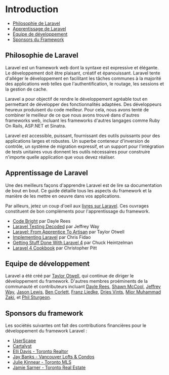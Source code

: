 # Introduction

- [Philosophie de Laravel](#laravel-philosophy)
- [Apprentissage de Laravel](#learning-laravel)
- [Equipe de développement](#development-team)
- [Sponsors du Framework](#framework-sponsors)

<a name="laravel-philosophy"></a>
## Philosophie de Laravel

Laravel est un framework web dont la syntaxe est expressive et élégante. Le développement doit être plaisant, créatif et épanouissant. Laravel tente d'alléger le développement en facilitant les tâches communes à la majorité des applications web telles que l'authentification, le routage, les sessions et la gestion de cache.

Laravel a pour objectif de rendre le développement agréable tout en permettant de développer des fonctionnalités adaptées. Des développeurs heureux produisent du code meilleur. Pour cela, nous avons tenté de combiner le meilleur de ce que nous avons trouvé dans d'autres frameworks web, incluant les frameworks d'autres langages comme Ruby On Rails, ASP.NET et Sinatra.

Laravel est accessible, puissant, fournissant des outils puissants pour des applications larges et robustes. Un superbe conteneur d'inversion de contrôle, un système de migration expressif, et un support pour l'intégration de tests unitaires vous donnent les outils nécessaires pour construire n'importe quelle application que vous devez réaliser.

<a name="learning-laravel"></a>
## Apprentissage de Laravel

Une des meilleurs façons d'apprendre Laravel est de lire sa documentation de bout en bout. Ce guide détaille tous les aspects du framework et la manière de les mettre en oeuvre dans vos applications.

Par ailleurs, jetez un coup d'oeil aux [livres sur Laravel](http://wiki.laravel.io/Books). Ces ouvrages constituent de bon compléments pour l'apprentissage du framework.

- [Code Bright](https://leanpub.com/codebright) par Dayle Rees
- [Laravel Testing Decoded](https://leanpub.com/laravel-testing-decoded) par Jeffrey Way
- [Laravel: From Apprentice To Artisan](https://leanpub.com/laravel) par Taylor Otwell
- [Implementing Laravel](https://leanpub.com/implementinglaravel) par Chris Fidao
- [Getting Stuff Done With Laravel 4](https://leanpub.com/gettingstuffdonelaravel) par Chuck Heintzelman
- [Laravel 4 Cookbook](https://leanpub.com/laravel4cookbook) par Christopher Pitt

<a name="development-team"></a>
## Equipe de développement

Laravel a été créé par [Taylor Otwell](https://github.com/taylorotwell), qui continue de diriger le développement du framework. D'autres membres proéminents de la communauté et contributeurs incluant [Dayle Rees](https://github.com/daylerees), [Shawn McCool](https://github.com/ShawnMcCool), [Jeffrey Way](https://github.com/JeffreyWay), [Jason Lewis](https://github.com/jasonlewis), [Ben Corlett](https://github.com/bencorlett), [Franz Liedke](https://github.com/franzliedke), [Dries Vints](https://github.com/driesvints), [Mior Muhammad Zaki](https://github.com/crynobone), et [Phil Sturgeon](https://github.com/philsturgeon).

<a name="framework-sponsors"></a>
## Sponsors du framework

Les sociétés suivantes ont fait des contributions financières pour le développement du framework Laravel :

- [UserScape](http://userscape.com)
- [Cartalyst](http://cartalyst.com)
- [Elli Davis - Toronto Realtor](http://ellidavis.com)
- [Jay Banks - Vancouver Lofts & Condos](http://jaybanks.ca/vancouver-lofts-condos)
- [Julie Kinnear - Toronto MLS](http://juliekinnear.com/toronto-mls-listings)
- [Jamie Sarner - Toronto Real Estate](http://jamiesarner.com)
